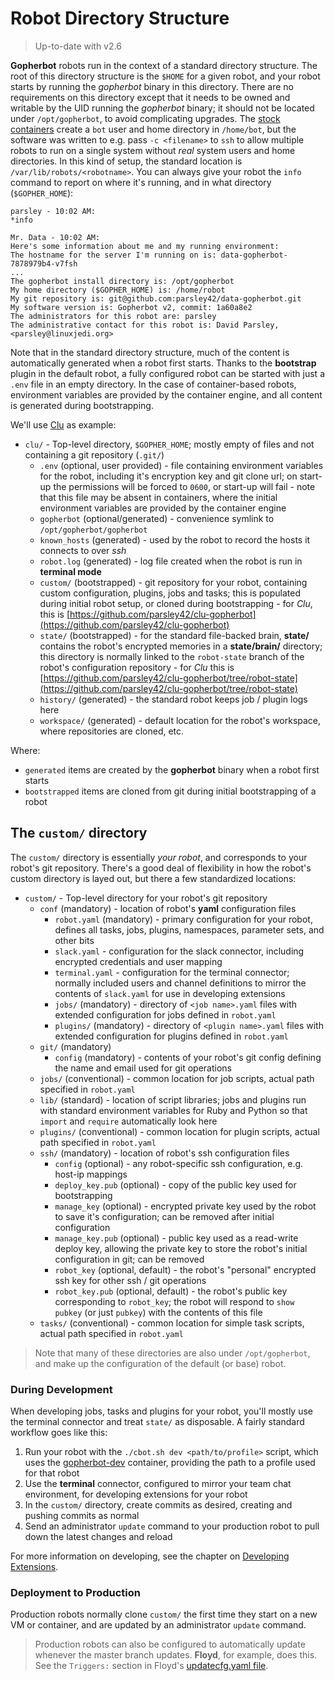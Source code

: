 # Robot Directory Structure

> Up-to-date with v2.6

**Gopherbot** robots run in the context of a standard directory structure. The root of this directory structure is the `$HOME` for a given robot, and your robot starts by running the *gopherbot* binary in this directory. There are no requirements on this directory except that it needs to be owned and writable by the UID running the *gopherbot* binary; it should not be located under `/opt/gopherbot`, to avoid complicating upgrades. The [stock containers](https://github.com/orgs/lnxjedi/packages) create a `bot` user and home directory in `/home/bot`, but the software was written to e.g. pass `-c <filename>` to `ssh` to allow multiple robots to run on a single system without _real_ system users and home directories. In this kind of setup, the standard location is `/var/lib/robots/<robotname>`. You can always give your robot the `info` command to report on where it's running, and in what directory (`$GOPHER_HOME`):
```
parsley - 10:02 AM:
*info

Mr. Data - 10:02 AM:
Here's some information about me and my running environment:
The hostname for the server I'm running on is: data-gopherbot-7878979b4-v7fsh
...
The gopherbot install directory is: /opt/gopherbot
My home directory ($GOPHER_HOME) is: /home/robot
My git repository is: git@github.com:parsley42/data-gopherbot.git
My software version is: Gopherbot v2, commit: 1a60a8e2
The administrators for this robot are: parsley
The administrative contact for this robot is: David Parsley, <parsley@linuxjedi.org>
```

Note that in the standard directory structure, much of the content is automatically generated when a robot first starts. Thanks to the **bootstrap** plugin in the default robot, a fully configured robot can be started with just a `.env` file in an empty directory. In the case of container-based robots, environment variables are provided by the container engine, and all content is generated during bootstrapping.

We'll use [Clu](https://github.com/parsley42/clu-gopherbot) as example:

* `clu/` - Top-level directory, `$GOPHER_HOME`; mostly empty of files and not containing a git repository (`.git/`)
    * `.env` (optional, user provided) - file containing environment variables for the robot, including it's encryption key and git clone url; on start-up the permissions will be forced to `0600`, or start-up will fail - note that this file may be absent in containers, where the initial environment variables are provided by the container engine
    * `gopherbot` (optional/generated) - convenience symlink to `/opt/gopherbot/gopherbot`
    * `known_hosts` (generated) - used by the robot to record the hosts it connects to over *ssh*
    * `robot.log` (generated) - log file created when the robot is run in **terminal mode**
    * `custom/` (bootstrapped) - git repository for your robot, containing custom configuration, plugins, jobs and tasks; this is populated during initial robot setup, or cloned during bootstrapping - for *Clu*, this is [https://github.com/parsley42/clu-gopherbot](https://github.com/parsley42/clu-gopherbot)
    * `state/` (bootstrapped) - for the standard file-backed brain, **state/** contains the robot's encrypted memories in a **state/brain/** directory; this directory is normally linked to the `robot-state` branch of the robot's configuration repository - for *Clu* this is [https://github.com/parsley42/clu-gopherbot/tree/robot-state](https://github.com/parsley42/clu-gopherbot/tree/robot-state)
    * `history/` (generated) - the standard robot keeps job / plugin logs here
    * `workspace/` (generated) - default location for the robot's workspace, where repositories are cloned, etc.

Where:
  * `generated` items are created by the **gopherbot** binary when a robot first starts
  * `bootstrapped` items are cloned from git during initial bootstrapping of a robot

## The `custom/` directory

The `custom/` directory is essentially *your robot*, and corresponds to your robot's git repository. There's a good deal of flexibility in how the robot's custom directory is layed out, but there a few standardized locations:
* `custom/` - Top-level directory for your robot's git repository
  * `conf` (mandatory) - location of robot's **yaml** configuration files
    * `robot.yaml` (mandatory) - primary configuration for your robot, defines all tasks, jobs, plugins, namespaces, parameter sets, and other bits
    * `slack.yaml` - configuration for the slack connector, including encrypted credentials and user mapping
    * `terminal.yaml` - configuration for the terminal connector; normally included users and channel definitions to mirror the contents of `slack.yaml` for use in developing extensions
    * `jobs/` (mandatory) - directory of `<job name>.yaml` files with extended configuration for jobs defined in `robot.yaml`
    * `plugins/` (mandatory) - directory of `<plugin name>.yaml` files with extended configuration for plugins defined in `robot.yaml`
  * `git/` (mandatory)
    * `config` (mandatory) - contents of your robot's git config defining the name and email used for git operations
  * `jobs/` (conventional) - common location for job scripts, actual path specified in `robot.yaml`
  * `lib/` (standard) - location of script libraries; jobs and plugins run with standard environment variables for Ruby and Python so that `import` and `require` automatically look here
  * `plugins/` (conventional) - common location for plugin scripts, actual path specified in `robot.yaml`
  * `ssh/` (mandatory) - location of robot's ssh configuration files
    * `config` (optional) - any robot-specific ssh configuration, e.g. host-ip mappings
    * `deploy_key.pub` (optional) - copy of the public key used for bootstrapping
    * `manage_key` (optional) - encrypted private key used by the robot to save it's configuration; can be removed after initial configuration
    * `manage_key.pub` (optional) - public key used as a read-write deploy key, allowing the private key to store the robot's initial configuration in git; can be removed
    * `robot_key` (optional, default) - the robot's "personal" encrypted ssh key for other ssh / git operations
    * `robot_key.pub` (optional, default) - the robot's public key corresponding to `robot_key`; the robot will respond to `show pubkey` (or just `pubkey`) with the contents of this file
  * `tasks/` (conventional) - common location for simple task scripts, actual path specified in `robot.yaml`

> Note that many of these directories are also under `/opt/gopherbot`, and make up the configuration of the default (or base) robot.

### During Development

When developing jobs, tasks and plugins for your robot, you'll mostly use the terminal connector and treat `state/` as disposable. A fairly standard workflow goes like this:
1. Run your robot with the `./cbot.sh dev <path/to/profile>` script, which uses the [gopherbot-dev](https://github.com/lnxjedi/gopherbot/pkgs/container/gopherbot-dev) container, providing the path to a profile used for that robot
1. Use the **terminal** connector, configured to mirror your team chat environment, for developing extensions for your robot
1. In the `custom/` directory, create commits as desired, creating and pushing commits as normal
1. Send an administrator `update` command to your production robot to pull down the latest changes and reload

For more information on developing, see the chapter on [Developing Extensions](../botprogramming.md).

### Deployment to Production

Production robots normally clone `custom/` the first time they start on a new VM or container, and are updated by an administrator `update` command.

> Production robots can also be configured to automatically update whenever the master branch updates. **Floyd**, for example, does this. See the `Triggers:` section in Floyd's [updatecfg.yaml file](https://github.com/parsley42/floyd-gopherbot/blob/master/conf/jobs/updatecfg.yaml).
